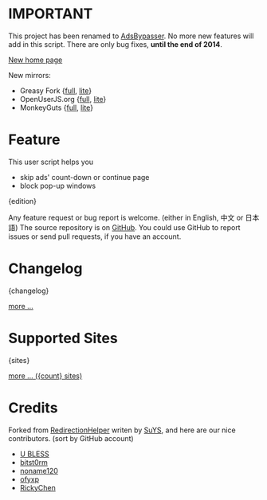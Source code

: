 # IMPORTANT

This project has been renamed to [AdsBypasser](https://github.com/adsbypasser/adsbypasser).
No more new features will add in this script.
There are only bug fixes, **until the end of 2014**.

[New home page](https://adsbypasser.github.io/)

New mirrors:

* Greasy Fork {[full](https://greasyfork.org/scripts/4881-adsbypasser), [lite](https://greasyfork.org/scripts/4882-adsbypasserlite)}
* OpenUserJS.org {[full](https://openuserjs.org/scripts/legnaleurc/AdsBypasser), [lite](https://openuserjs.org/scripts/legnaleurc/AdsBypasserLite)}
* MonkeyGuts {[full](https://monkeyguts.com/code.php?id=439), [lite](https://monkeyguts.com/code.php?id=440)}

# Feature

This user script helps you

* skip ads' count-down or continue page
* block pop-up windows

{edition}

Any feature request or bug report is welcome. (either in English, 中文 or 日本語)
The source repository is on [GitHub]. You could use GitHub to report issues or
send pull requests, if you have an account.

# Changelog

{changelog}

[more ...][2]

# Supported Sites

{sites}

[more ... ({count} sites)][3]

# Credits

Forked from [RedirectionHelper] writen by [SuYS], and here are our nice
contributors. (sort by GitHub account)

* [U BLESS](https://github.com/annlabv3)
* [bitst0rm](https://github.com/bitst0rm)
* [noname120](https://github.com/devnoname120)
* [ofyxp](https://github.com/ofyxp)
* [RickyChen](https://github.com/RickyChien)


[1]: https://adsbypasser.github.io/configure.html
[2]: https://github.com/adsbypasser/adsbypasser/blob/master/CHANGELOG.md
[3]: https://github.com/adsbypasser/adsbypasser/blob/master/SITES.md
[RedirectionHelper]: http://userscripts.org/scripts/show/69797
[SuYS]: http://userscripts.org/users/SuYS
[GitHub]: https://github.com/adsbypasser/adsbypasser
